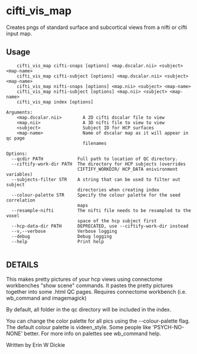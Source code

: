 # cifti_vis_map

Creates pngs of standard surface and subcortical views from a nifti or cifti
input map.

## Usage
```
    cifti_vis_map cifti-snaps [options] <map.dscalar.nii> <subject> <map-name>
    cifti_vis_map cifti-subject [options] <map.dscalar.nii> <subject> <map-name>
    cifti_vis_map nifti-snaps [options] <map.nii> <subject> <map-name>
    cifti_vis_map nifti-subject [options] <map.nii> <subject> <map-name>
    cifti_vis_map index [options]

Arguments:
    <map.dscalar.nii>        A 2D cifti dscalar file to view
    <map.nii>                A 3D nifti file to view to view
    <subject>                Subject ID for HCP surfaces
    <map-name>               Name of dscalar map as it will appear in qc page
                             filenames

Options:
  --qcdir PATH             Full path to location of QC directory.
  --ciftify-work-dir PATH  The directory for HCP subjects (overrides
                           CIFTIFY_WORKDIR/ HCP_DATA enivironment variables)
  --subjects-filter STR    A string that can be used to filter out subject
                           directories when creating index
  --colour-palette STR     Specify the colour palette for the seed correlation
                           maps
  --resample-nifti         The nifti file needs to be resampled to the voxel
                           space of the hcp subject first
  --hcp-data-dir PATH      DEPRECATED, use --ciftify-work-dir instead
  --v,--verbose            Verbose logging
  --debug                  Debug logging
  --help                   Print help


```
## DETAILS

This makes pretty pictures of your hcp views using connectome workbenches
"show scene" commands. It pastes the pretty pictures together into some .html
QC pages. Requires connectome workbench (i.e. wb_command and imagemagick)

By default, all folder in the qc directory will be included in the index.

You can change the color palette for all pics using the --colour-palette flag.
The default colour palette is videen_style. Some people like 'PSYCH-NO-NONE'
better. For more info on palettes see wb_command help.

Written by Erin W Dickie
